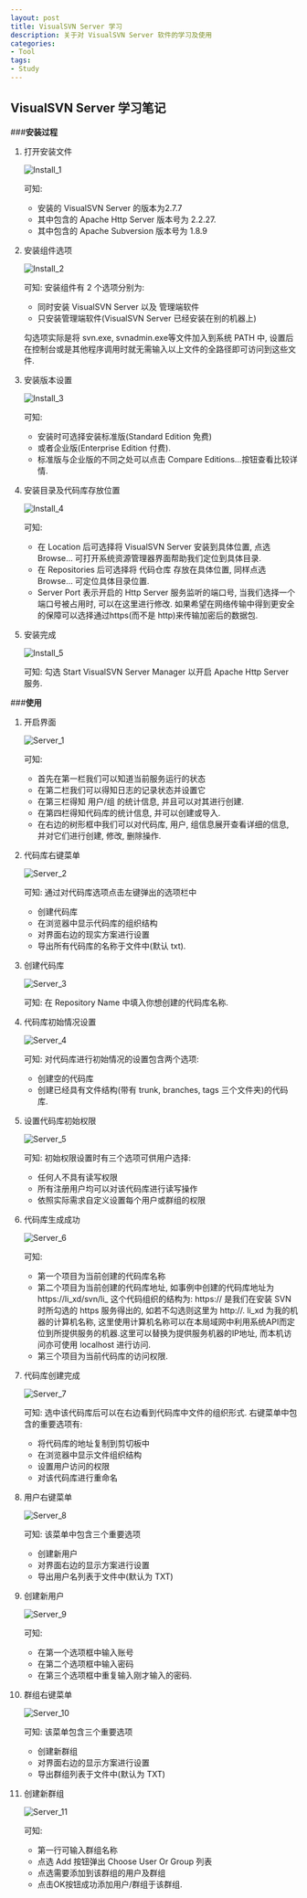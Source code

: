 ```yaml
---
layout: post
title: VisualSVN Server 学习
description: 关于对 VisualSVN Server 软件的学习及使用
categories:
- Tool
tags:
- Study
---
```


## VisualSVN Server 学习笔记

###__安装过程__
1. 打开安装文件

	![Install_1][Install_1]

    可知: 
    + 安装的 VisualSVN Server 的版本为2.7.7
	+ 其中包含的 Apache Http Server 版本号为 2.2.27.
    + 其中包含的 Apache Subversion 版本号为 1.8.9

2. 安装组件选项

	![Install_2][Install_2]
    
    可知: 安装组件有 2 个选项分别为:
    + 同时安装 VisualSVN Server 以及 管理端软件
    + 只安装管理端软件(VisualSVN Server 已经安装在别的机器上)

    勾选项实际是将 svn.exe, svnadmin.exe等文件加入到系统 PATH 中, 设置后在控制台或是其他程序调用时就无需输入以上文件的全路径即可访问到这些文件.
    
3.	安装版本设置

	![Install_3][Install_3]
    
    可知: 
    * 安装时可选择安装标准版(Standard Edition 免费)
	* 或者企业版(Enterprise Edition 付费).
	* 标准版与企业版的不同之处可以点击 Compare Editions…按钮查看比较详情.

4. 安装目录及代码库存放位置

	![Install_4][Install_4]
    
    可知: 
    * 在 Location 后可选择将 VisualSVN Server 安装到具体位置, 点选 Browse… 可打开系统资源管理器界面帮助我们定位到具体目录.
	* 在 Repositories 后可选择将 代码仓库 存放在具体位置, 同样点选 Browse… 可定位具体目录位置.
	* Server Port 表示开启的 Http Server 服务监听的端口号, 当我们选择一个端口号被占用时, 可以在这里进行修改. 如果希望在网络传输中得到更安全的保障可以选择通过https(而不是 http)来传输加密后的数据包.

5. 安装完成

	![Install_5][Install_5]
    
    可知:	勾选 Start VisualSVN Server Manager 以开启 Apache Http Server 服务.



###__使用__



1. 开启界面 

	![Server_1][Server_1]
    
    可知: 	
    * 首先在第一栏我们可以知道当前服务运行的状态
	* 在第二栏我们可以得知日志的记录状态并设置它
	* 在第三栏得知 用户/组 的统计信息, 并且可以对其进行创建.
	* 在第四栏得知代码库的统计信息, 并可以创建或导入.
	* 在右边的树形框中我们可以对代码库, 用户, 组信息展开查看详细的信息, 并对它们进行创建, 修改, 删除操作.

2. 代码库右键菜单

	![Server_2][Server_2]
    
    可知: 通过对代码库选项点击左键弹出的选项栏中
	* 创建代码库
	* 在浏览器中显示代码库的组织结构
	* 对界面右边的现实方案进行设置
	* 导出所有代码库的名称于文件中(默认 txt).

3. 创建代码库

	![Server_3][Server_3]
    
    可知:	在 Repository Name 中填入你想创建的代码库名称.
    
4. 代码库初始情况设置

	![Server_4][Server_4]
    
	可知:	对代码库进行初始情况的设置包含两个选项:
	* 创建空的代码库
	* 创建已经具有文件结构(带有 trunk, branches, tags 三个文件夹)的代码库.

5. 设置代码库初始权限

	![Server_5][Server_5]
    
    可知: 初始权限设置时有三个选项可供用户选择:
	* 任何人不具有读写权限
	* 所有注册用户均可以对该代码库进行读写操作
	* 依照实际需求自定义设置每个用户或群组的权限

6. 代码库生成成功

	![Server_6][Server_6]
    
    可知: 
    * 第一个项目为当前创建的代码库名称
	* 第二个项目为当前创建的代码库地址, 如事例中创建的代码库地址为 https://li_xd/svn/li_ 这个代码组织的结构为:
		https:// 是我们在安装 SVN 时所勾选的 https 服务得出的, 如若不勾选则这里为 http://.
		li_xd 为我的机器的计算机名称, 这里使用计算机名称可以在本局域网中利用系统API而定位到所提供服务的机器.这里可以替换为提供服务机器的IP地址, 而本机访问亦可使用 localhost 进行访问.
	* 第三个项目为当前代码库的访问权限.

7. 代码库创建完成

	![Server_7][Server_7]
    
    可知: 选中该代码库后可以在右边看到代码库中文件的组织形式.
	右键菜单中包含的重要选项有:
	* 将代码库的地址复制到剪切板中
	* 在浏览器中显示文件组织结构
	* 设置用户访问的权限
	* 对该代码库进行重命名

8. 用户右键菜单

	![Server_8][Server_8]
    
    可知: 该菜单中包含三个重要选项
	* 创建新用户
	* 对界面右边的显示方案进行设置
 	* 导出用户名列表于文件中(默认为 TXT)

9. 创建新用户

	![Server_9][Server_9]
    
    可知: 
    * 在第一个选项框中输入账号
	* 在第二个选项框中输入密码
	* 在第三个选项框中重复输入刚才输入的密码.

10. 群组右键菜单

	![Server_10][Server_10]
    
    可知: 该菜单包含三个重要选项
	* 创建新群组
	* 对界面右边的显示方案进行设置
	* 导出群组列表于文件中(默认为 TXT)

11. 创建新群组

	![Server_11][Server_11]
    
    可知: 
    * 第一行可输入群组名称
	* 点选 Add 按钮弹出 Choose User Or Group 列表
	* 点选需要添加到该群组的用户及群组
	* 点击OK按钮成功添加用户/群组于该群组.


[Install_1]:/image/20140820/Install_1.png
[Install_2]:/image/20140820/Install_2.png
[Install_3]:/image/20140820/Install_3.png
[Install_4]:/image/20140820/Install_4.png
[Install_5]:/image/20140820/Install_5.png
[Server_1]:/image/20140820/Server_1.png
[Server_2]:/image/20140820/Server_2.png
[Server_3]:/image/20140820/Server_3.png
[Server_4]:/image/20140820/Server_4.png
[Server_5]:/image/20140820/Server_5.png
[Server_6]:/image/20140820/Server_6.png
[Server_7]:/image/20140820/Server_7.png
[Server_8]:/image/20140820/Server_8.png
[Server_9]:/image/20140820/Server_9.png
[Server_10]:/image/20140820/Server_10.png
[Server_11]:/image/20140820/Server_11.png